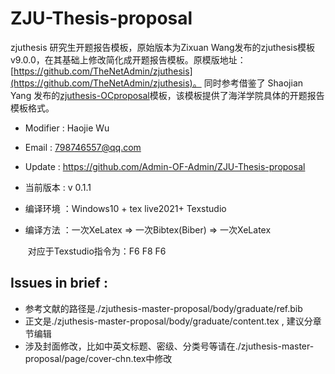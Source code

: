# ZJU-Thesis-proposal

zjuthesis 研究生开题报告模板，原始版本为Zixuan Wang发布的zjuthesis模板v9.0.0，在其基础上修改简化成开题报告模板。原模版地址：[https://github.com/TheNetAdmin/zjuthesis](https://github.com/TheNetAdmin/zjuthesis)。  同时参考借鉴了 Shaojian Yang 发布的[zjuthesis-OCproposal](https://github.com/blknaoh/zjuthesis-OCproposal)模板，该模板提供了海洋学院具体的开题报告模板格式。

- Modifier : Haojie Wu

- Email    :   798746557@qq.com

- Update   : https://github.com/Admin-OF-Admin/ZJU-Thesis-proposal

- 当前版本 : v 0.1.1

- 编译环境 ：Windows10 + tex live2021+ Texstudio

- 编译方法 ：一次XeLatex => 一次Bibtex(Biber) => 一次XeLatex

  ​					对应于Texstudio指令为：F6 F8 F6

## Issues in brief :

- 参考文献的路径是./zjuthesis-master-proposal/body/graduate/ref.bib
- 正文是./zjuthesis-master-proposal/body/graduate/content.tex , 建议分章节编辑
- 涉及封面修改，比如中英文标题、密级、分类号等请在./zjuthesis-master-proposal/page/cover-chn.tex中修改
